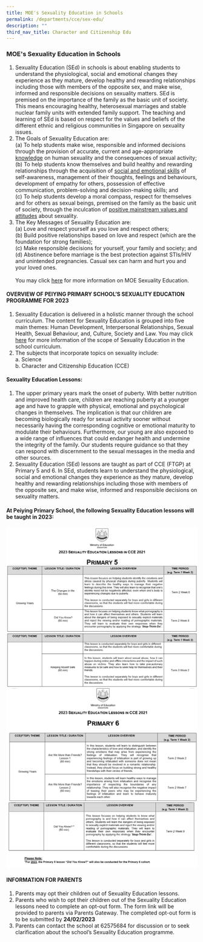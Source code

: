 ```yaml
---
title: MOE's Sexuality Education in Schools
permalink: /departments/cce/sex-edu/
description: ""
third_nav_title: Character and Citizenship Edu
---
```

### **MOE's Sexuality Education in Schools**
1. Sexuality Education (SEd) in schools is about enabling students to understand the physiological, social and emotional changes they experience as they mature, develop healthy and rewarding relationships including those with members of the opposite sex, and make wise, informed and responsible decisions on sexuality matters. SEd is premised on the importance of the family as the basic unit of society. This means encouraging healthy, heterosexual marriages and stable nuclear family units with extended family support. The teaching and learning of SEd is based on respect for the values and beliefs of the different ethnic and religious communities in Singapore on sexuality issues.
2. The Goals of Sexuality Education are:<br>
(a)	To help students make wise, responsible and informed decisions through the provision of accurate, current and age-appropriate <u>knowledge</u> on human sexuality and the consequences of sexual activity;<br>
(b)	To help students know themselves and build healthy and rewarding relationships through the acquisition of <u>social and emotional skills</u> of self-awareness, management of their thoughts, feelings and behaviours, development of empathy for others, possession of effective communication, problem-solving and decision-making skills; and<br>
(c)	To help students develop a moral compass, respect for themselves and for others as sexual beings, premised on the family as the basic unit of society, through the inculcation of <u>positive mainstream values and attitudes</u> about sexuality. 
1. The Key Messages of Sexuality Education are:<br>
(a)	Love and respect yourself as you love and respect others;<br>
(b)	Build positive relationships based on love and respect (which are the foundation for strong families);<br>
(c)	Make responsible decisions for yourself, your family and society; and<br>
(d)	Abstinence before marriage is the best protection against STIs/HIV and unintended pregnancies. Casual sex can harm and hurt you and your loved ones.<br><br>
You may click [here](https://go.gov.sg/moe-sexuality-education) for more information on MOE Sexuality Education. 

#### OVERVIEW OF PEIYING PRIMARY SCHOOL’S SEXUALITY EDUCATION PROGRAMME FOR 2023

1. Sexuality Education is delivered in a holistic manner through the school curriculum. The content for Sexuality Education is grouped into five main themes: Human Development, Interpersonal Relationships, Sexual Health, Sexual Behaviour, and, Culture, Society and Law. You may click [here](https://go.gov.sg/moe-sexuality-education-scope) for more information of the scope of Sexuality Education in the school curriculum.
2. The subjects that incorporate topics on sexuality include:<br>
a.	Science <br>
b.	Character and Citizenship Education (CCE)

#### Sexuality Education Lessons: 
1. The upper primary years mark the onset of puberty. With better nutrition and improved health care, children are reaching puberty at a younger age and have to grapple with physical, emotional and psychological changes in themselves. The implication is that our children are becoming biologically ready for sexual activity sooner without necessarily having the corresponding cognitive or emotional maturity to modulate their behaviours. Furthermore, our young are also exposed to a wide range of influences that could endanger health and undermine the integrity of the family. Our students require guidance so that they can respond with discernment to the sexual messages in the media and other sources. 
2. Sexuality Education (SEd) lessons are taught as part of CCE (FTGP) at Primary 5 and 6. In SEd, students learn to understand the physiological, social and emotional changes they experience as they mature, develop healthy and rewarding relationships including those with members of the opposite sex, and make wise, informed and responsible decisions on sexuality matters. 

#### At Peiying Primary School, the following Sexuality Education lessons will be taught in 2023:
![](/images/Department/CCE/P5_1.png)
![](/images/Department/CCE/P5_2.png)<BR>
![](/images/Department/CCE/P6_1.png)
![](/images/Department/CCE/P6_2.png)

#### INFORMATION FOR PARENTS
1. Parents may opt their children out of Sexuality Education lessons. 
2. Parents who wish to opt their children out of the Sexuality Education lessons need to complete an opt-out form. The form link will be provided to parents via Parents Gateway. The completed opt-out form is to be submitted by **24/02/2023**
3. Parents can contact the school at 62575684 for discussion or to seek clarification about the school’s Sexuality Education programme.